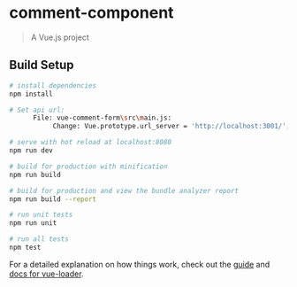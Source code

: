 # comment-component

> A Vue.js project

## Build Setup

``` bash
# install dependencies
npm install

# Set api url:
      File: vue-comment-form\src\main.js:
           Change: Vue.prototype.url_server = 'http://localhost:3001/';

# serve with hot reload at localhost:8080
npm run dev

# build for production with minification
npm run build

# build for production and view the bundle analyzer report
npm run build --report

# run unit tests
npm run unit

# run all tests
npm test
```

For a detailed explanation on how things work, check out the [guide](http://vuejs-templates.github.io/webpack/) and [docs for vue-loader](http://vuejs.github.io/vue-loader).
